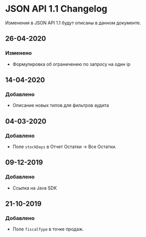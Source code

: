 # JSON API 1.1 Changelog
Изменения в JSON API 1.1 будут описаны в данном документе.

## 26-04-2020
### Изменено
 - Формулировка об ограничению по запросу на один ip

## 14-04-2020
### Добавлено
 - Описание новых типов для фильтров аудита

## 04-03-2020
### Добавлено
 - Поле `stockDays` в Отчет Остатки -> Все Остатки.

## 09-12-2019
### Добавлено
- Ссылка на Java SDK

## 21-10-2019
### Добавлено
 - Поле `fiscalType` в точке продаж.